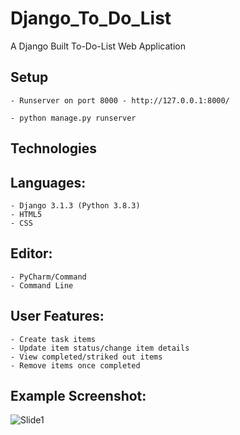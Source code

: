 # Django_To_Do_List
A Django Built To-Do-List Web Application

## Setup 

    - Runserver on port 8000 - http://127.0.0.1:8000/

    - python manage.py runserver


## Technologies

## Languages:

    - Django 3.1.3 (Python 3.8.3)
    - HTML5
    - CSS

## Editor:

    - PyCharm/Command
    - Command Line
    
## User Features:

    - Create task items
    - Update item status/change item details
    - View completed/striked out items
    - Remove items once completed
    

## Example Screenshot:

![Slide1](https://user-images.githubusercontent.com/72507931/102191930-fe35bc00-3eb1-11eb-96e0-d9532f1e95fd.JPG)
